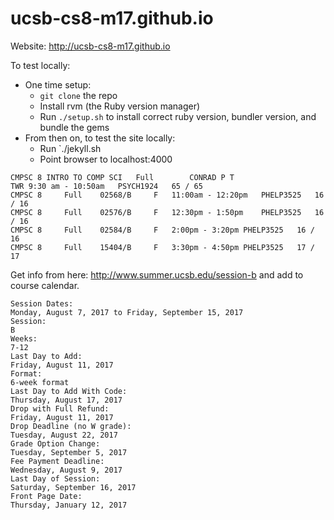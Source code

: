 # ucsb-cs8-m17.github.io

Website: http://ucsb-cs8-m17.github.io

To test locally:
* One time setup:
    * `git clone` the repo
    * Install rvm (the Ruby version manager)
    * Run `./setup.sh` to install correct ruby version, bundler version, and bundle the gems
* From then on, to test the site locally:
    * Run `./jekyll.sh
    * Point browser to localhost:4000



```
CMPSC 8	INTRO TO COMP SCI	Full		CONRAD P T 
TWR	9:30 am - 10:50am	PSYCH1924	65 / 65	
CMPSC 8		Full	02568/B		F	11:00am - 12:20pm	PHELP3525	16 / 16	
CMPSC 8		Full	02576/B		F	12:30pm - 1:50pm	PHELP3525	16 / 16	
CMPSC 8		Full	02584/B		F	2:00pm - 3:20pm	PHELP3525	16 / 16	
CMPSC 8		Full	15404/B		F	3:30pm - 4:50pm	PHELP3525	17 / 17	
```

Get info from here:  <http://www.summer.ucsb.edu/session-b> and add to course calendar.

```
Session Dates: 
Monday, August 7, 2017 to Friday, September 15, 2017
Session: 
B
Weeks: 
7-12
Last Day to Add: 
Friday, August 11, 2017
Format: 
6-week format
Last Day to Add With Code: 
Thursday, August 17, 2017
Drop with Full Refund: 
Friday, August 11, 2017
Drop Deadline (no W grade): 
Tuesday, August 22, 2017
Grade Option Change: 
Tuesday, September 5, 2017
Fee Payment Deadline: 
Wednesday, August 9, 2017
Last Day of Session: 
Saturday, September 16, 2017
Front Page Date: 
Thursday, January 12, 2017
```

